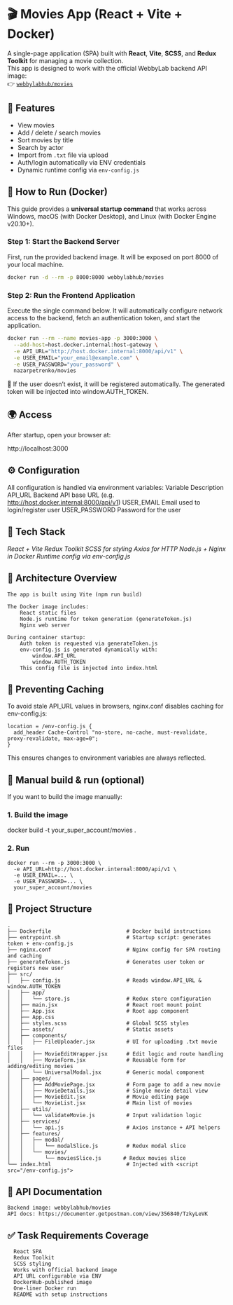 # 🎬 Movies App (React + Vite + Docker)

A single-page application (SPA) built with **React**, **Vite**, **SCSS**, and **Redux Toolkit** for managing a movie collection.  
This app is designed to work with the official WebbyLab backend API image:  
👉 [`webbylabhub/movies`](https://hub.docker.com/r/webbylabhub/movies)

## 🚀 Features

- View movies
- Add / delete / search movies
- Sort movies by title
- Search by actor
- Import from `.txt` file via upload
- Auth/login automatically via ENV credentials
- Dynamic runtime config via `env-config.js`


## 🐳 How to Run (Docker)

This guide provides a **universal startup command** that works across Windows, macOS (with Docker Desktop), and Linux (with Docker Engine v20.10+).

### Step 1: Start the Backend Server
First, run the provided backend image. It will be exposed on port 8000 of your local machine.
```bash
docker run -d --rm -p 8000:8000 webbylabhub/movies
```

### Step 2: Run the Frontend Application
Execute the single command below. It will automatically configure network access to the backend, fetch an authentication token, and start the application.

```bash
docker run --rm --name movies-app -p 3000:3000 \
  --add-host=host.docker.internal:host-gateway \
  -e API_URL="http://host.docker.internal:8000/api/v1" \
  -e USER_EMAIL="your_email@example.com" \
  -e USER_PASSWORD="your_password" \
  nazarpetrenko/movies
```

🔐 If the user doesn’t exist, it will be registered automatically.
The generated token will be injected into window.AUTH_TOKEN.

## 🌍 Access

After startup, open your browser at:

http://localhost:3000

## ⚙️ Configuration

All configuration is handled via environment variables:
Variable	Description
API_URL	Backend API base URL (e.g. http://host.docker.internal:8000/api/v1)
USER_EMAIL	Email used to login/register user
USER_PASSWORD	Password for the user

## 🧱 Tech Stack
  *React + Vite* 
  *Redux Toolkit*
  *SCSS for styling*
  *Axios for HTTP*
  *Node.js + Nginx in Docker*
  *Runtime config via env-config.js*

## 🔧 Architecture Overview

    The app is built using Vite (npm run build)

    The Docker image includes:
        React static files
        Node.js runtime for token generation (generateToken.js)
        Nginx web server

    During container startup:
        Auth token is requested via generateToken.js
        env-config.js is generated dynamically with:
            window.API_URL
            window.AUTH_TOKEN
        This config file is injected into index.html

## 🔁 Preventing Caching

To avoid stale API_URL values in browsers, nginx.conf disables caching for env-config.js:

```
location = /env-config.js {
  add_header Cache-Control "no-store, no-cache, must-revalidate, proxy-revalidate, max-age=0";
}
```

This ensures changes to environment variables are always reflected.

## 🧪 Manual build & run (optional)

If you want to build the image manually:

### 1. Build the image
docker build -t your_super_account/movies .

### 2. Run
```
docker run --rm -p 3000:3000 \
  -e API_URL=http://host.docker.internal:8000/api/v1 \
  -e USER_EMAIL=... \
  -e USER_PASSWORD=... \
  your_super_account/movies
```

## 📁 Project Structure
```
.
├── Dockerfile                        # Docker build instructions
├── entrypoint.sh                     # Startup script: generates token + env-config.js
├── nginx.conf                        # Nginx config for SPA routing and caching
├── generateToken.js                  # Generates user token or registers new user
├── src/
│   ├── config.js                     # Reads window.API_URL & window.AUTH_TOKEN
│   ├── app/
│   │   └── store.js                  # Redux store configuration
│   ├── main.jsx                      # React root mount point
│   ├── App.jsx                       # Root app component
│   ├── App.css                       
│   ├── styles.scss                   # Global SCSS styles
│   ├── assets/                       # Static assets
│   ├── components/
│   │   ├── FileUploader.jsx          # UI for uploading .txt movie files
│   │   ├── MovieEditWrapper.jsx      # Edit logic and route handling
│   │   ├── MovieForm.jsx             # Reusable form for adding/editing movies
│   │   └── UniversalModal.jsx        # Generic modal component
│   ├── pages/
│   │   ├── AddMoviePage.jsx          # Form page to add a new movie
│   │   ├── MovieDetails.jsx          # Single movie detail view
│   │   ├── MovieEdit.jsx             # Movie editing page
│   │   └── MovieList.jsx             # Main list of movies
│   ├── utils/
│   │   └── validateMovie.js          # Input validation logic
│   ├── services/
│   │   └── api.js                    # Axios instance + API helpers
│   ├── features/
│   │   ├── modal/
│   │   │   └── modalSlice.js         # Redux modal slice
│   │   └── movies/
│   │       └── moviesSlice.js       # Redux movies slice
└── index.html                        # Injected with <script src="/env-config.js">
```

## 📄 API Documentation
    Backend image: webbylabhub/movies
    API docs: https://documenter.getpostman.com/view/356840/TzkyLeVK

## ✅ Task Requirements Coverage
```
  React SPA
  Redux Toolkit
  SCSS styling
  Works with official backend image
  API URL configurable via ENV
  DockerHub-published image
  One-liner Docker run
  README with setup instructions
```